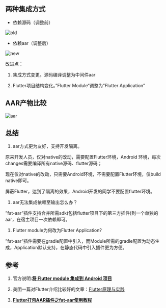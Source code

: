 

## 两种集成方式

- 依赖源码（调整前）

![old](https://github.com/daBisNewBee/Notes/tree/master/pic/qunfeng_old.png)


- 依赖aar（调整后）

![new](https://github.com/daBisNewBee/Notes/tree/master/pic/qunfeng_new.png)



改进点：

1. 集成方式变更。源码编译调整为中间件aar

1. Flutter项目结构变化。”Flutter Module“调整为”Flutter Application”



## AAR产物比较

![aar](https://github.com/daBisNewBee/Notes/tree/master/pic/qunfeng_aar.png)

## 

## 总结

1. aar方式更为友好，支持开发隔离。

原来开发人员，仅对native的改动，需要配置Flutter环境，Android 环境，每次changes需要编译所有native源码、flutter源码；

现在仅对native的改动，只需要Android环境，不需要配置Flutter环境，仅build native即可。

屏蔽Flutter，达到了隔离的效果，Android开发的同学不要配置flutter环境。



1. aar无法集成依赖至输出怎么办？

”fat-aar”插件支持合并所需sdk(包括flutter项目下的第三方插件)到一个单独的aar，在宿主项目一次依赖即可。



1. Flutter module为何改为Flutter Application?

”fat-aar”插件需要在gradle配置中引入，而Module所需的gradle配置为动态生成，Application默认支持，在静态代码中引入插件更为方便。



## 参考

1. 官方说明:[__将 Flutter module 集成到 Android 项目__](https://flutter.cn/docs/development/add-to-app/android/project-setup)

1. 美团一篇对Flutter介绍比较好的文章：[Flutter原理与实践](https://tech.meituan.com/2018/08/09/waimai-flutter-practice.html)

1. [__Flutter打包AAR插件之fat-aar使用教程__](https://juejin.cn/post/6850037282884452360)
